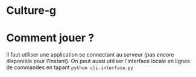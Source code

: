 # Culture-g

# Comment jouer ?
Il faut utiliser une application se connectant au serveur (pas encore disponible pour l'instant). On peut aussi utiliser l'interface locale en lignes de commandes en tapant ``python cli-interface.py``
